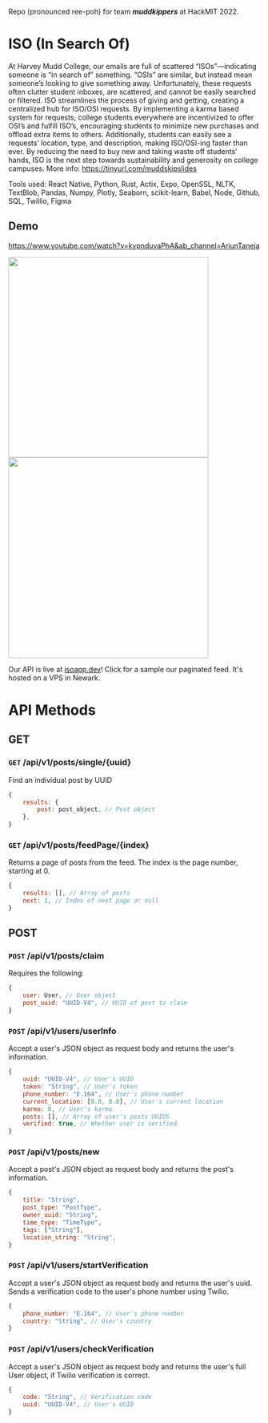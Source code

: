 Repo (pronounced ree-poh) for team ***muddkippers*** at HackMIT 2022.

# ISO (In Search Of)

At Harvey Mudd College, our emails are full of scattered “ISOs”—indicating someone is “in search of” something. “OSIs” are similar, but instead mean someone’s looking to give something away. Unfortunately, these requests often clutter student inboxes, are scattered, and cannot be easily searched or filtered. ISO streamlines the process of giving and getting, creating a centralized hub for ISO/OSI requests. By implementing a karma based system for requests, college students everywhere are incentivized to offer OSI’s and fulfill ISO’s, encouraging students to minimize new purchases and offload extra items to others. Additionally, students can easily see a requests’ location, type, and description, making ISO/OSI-ing faster than ever. By reducing the need to buy new and taking waste off students’ hands, ISO is the next step towards sustainability and generosity on college campuses. More info: https://tinyurl.com/muddskipslides 

Tools used: React Native, Python, Rust, Actix, Expo, OpenSSL, NLTK, TextBlob, Pandas, Numpy, Plotly, Seaborn, scikit-learn, Babel, Node, Github, SQL, Twillio, Figma

## Demo

https://www.youtube.com/watch?v=kypnduvaPhA&ab_channel=ArjunTaneja

<img src="https://user-images.githubusercontent.com/24578597/193460807-f7297c80-694b-4c6d-b15e-0d9b0320a2ed.jpg" width="400" />
<img src="https://user-images.githubusercontent.com/24578597/193460805-4ec4eded-4de8-4458-98af-25299c6294e5.jpg" width="400" />

Our API is live at [isoapp.dev](https://isoapp.dev/api/v1/posts/feedPage/0)! Click for a sample our paginated feed. It's hosted on a VPS in Newark.

# API Methods

## GET

### `GET` /api/v1/posts/single/{uuid}
Find an individual post by UUID
```js
{
    results: {
        post: post_object, // Post object
    },
}
```
### `GET` /api/v1/posts/feedPage/{index}
Returns a page of posts from the feed. The index is the page number, starting at 0.
```js
{
    results: [], // Array of posts
    next: 1, // Index of next page or null
}
```


## POST

### `POST` /api/v1/posts/claim
Requires the following:
```js
{
    user: User, // User object
    post_uuid: "UUID-V4", // UUID of post to claim
}
```

### `POST` /api/v1/users/userInfo
Accept a user's JSON object as request body and returns the user's information.
```js
{
    uuid: "UUID-V4", // User's UUID
    token: "String", // User's token
    phone_number: "E.164", // User's phone number
    current_location: [0.0, 0.0], // User's current location
    karma: 0, // User's karma
    posts: [], // Array of user's posts UUIDS
    verified: true, // Whether user is verified
}
```

### `POST` /api/v1/posts/new
Accept a post's JSON object as request body and returns the post's information.
```js
{
    title: "String", 
    post_type: "PostType", 
    owner_uuid: "String", 
    time_type: "TimeType", 
    tags: ["String"], 
    location_string: "String",
}
```

### `POST` /api/v1/users/startVerification
Accept a user's JSON object as request body and returns the user's uuid. Sends a verification code to the user's phone number using Twilio.
```js
{
    phone_number: "E.164", // User's phone number
    country: "String", // User's country
}
```

### `POST` /api/v1/users/checkVerification
Accept a user's JSON object as request body and returns the user's full User object, if Twilio verification is correct.
```js
{
    code: "String", // Verification code
    uuid: "UUID-V4", // User's UUID
}
```
